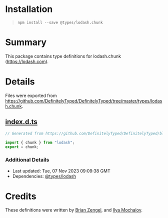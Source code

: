 # Installation
> `npm install --save @types/lodash.chunk`

# Summary
This package contains type definitions for lodash.chunk (https://lodash.com).

# Details
Files were exported from https://github.com/DefinitelyTyped/DefinitelyTyped/tree/master/types/lodash.chunk.
## [index.d.ts](https://github.com/DefinitelyTyped/DefinitelyTyped/tree/master/types/lodash.chunk/index.d.ts)
````ts
// Generated from https://github.com/DefinitelyTyped/DefinitelyTyped/blob/master/types/lodash/scripts/generate-modules.ts

import { chunk } from "lodash";
export = chunk;

````

### Additional Details
 * Last updated: Tue, 07 Nov 2023 09:09:38 GMT
 * Dependencies: [@types/lodash](https://npmjs.com/package/@types/lodash)

# Credits
These definitions were written by [Brian Zengel](https://github.com/bczengel), and [Ilya Mochalov](https://github.com/chrootsu).
